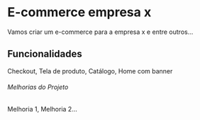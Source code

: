 # E-commerce empresa x

Vamos criar um e-commerce para a empresa x e entre outros...

## Funcionalidades

Checkout, Tela de produto, Catálogo, Home com banner

###### Melhorias do Projeto

Melhoria 1, Melhoria 2...
